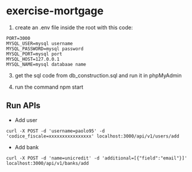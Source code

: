 # exercise-mortgage

1) create an .env file inside the root with this code:
```
PORT=3000
MYSQL_USER=mysql username
MYSQL_PASSWORD=mysql password
MYSQL_PORT=mysql port
MYSQL_HOST=127.0.0.1
MYSQL_NAME=mysql databaae name
```
3) get the sql code from db_construction.sql and run it in phpMyAdmin

2) run the command npm start

## Run APIs
- Add user
```
curl -X POST -d 'username=paolo95' -d 'codice_fiscale=xxxxxxxxxxxxxxxx' localhost:3000/api/v1/users/add
```
- Add bank
```
curl -X POST -d 'name=unicredit' -d 'additional=[{"field":"email"}]' localhost:3000/api/v1/banks/add
```